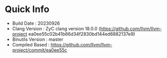 # Quick Info
* Build Date : 20230926
* Clang Version : ZyC clang version 18.0.0 (https://github.com/llvm/llvm-project ea0ee55c02b41b66d34f2830bd144ed6882137e9)
* Binutils Version : master
* Compiled Based : https://github.com/llvm/llvm-project/commit/ea0ee55c

